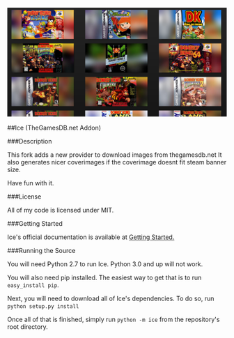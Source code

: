 ![Example of Ice using thegamesdb.net boxart images](ice-example-new.png "Example")

##Ice (TheGamesDB.net Addon)

###Description

This fork adds a new provider to download images from thegamesdb.net
It also generates nicer coverimages if the coverimage doesnt fit steam banner size.

Have fun with it.

###License

All of my code is licensed under MIT.

###Getting Started

Ice's official documentation is available at [Getting Started.](http://scottrice.github.io/Ice/getting-started/) 

###Running the Source

You will need Python 2.7 to run Ice. Python 3.0 and up will not work.

You will also need pip installed. The easiest way to get that is to run `easy_install pip`.

Next, you will need to download all of Ice's dependencies. To do so, run `python setup.py install`

Once all of that is finished, simply run `python -m ice` from the repository's root directory.

